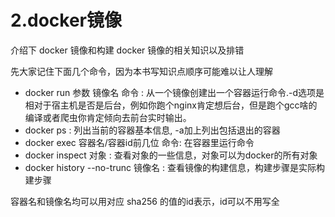 # 2.docker镜像

介绍下 docker 镜像和构建 docker 镜像的相关知识以及排错

先大家记住下面几个命令，因为本书写知识点顺序可能难以让人理解

* docker run 参数 镜像名  命令 :  从一个镜像创建出一个容器运行命令.-d选项是相对于宿主机是否是后台，例如你跑个nginx肯定想后台，但是跑个gcc啥的编译或者爬虫你肯定倾向去前台实时输出。
* docker ps : 列出当前的容器基本信息, -a加上列出包括退出的容器
* docker exec 容器名/容器id前几位  命令:  在容器里运行命令
* docker inspect 对象 :  查看对象的一些信息，对象可以为docker的所有对象
* docker history --no-trunc 镜像名 :  查看镜像的构建信息，构建步骤是实际构建步骤

容器名和镜像名均可以用对应 sha256 的值的id表示，id可以不用写全

